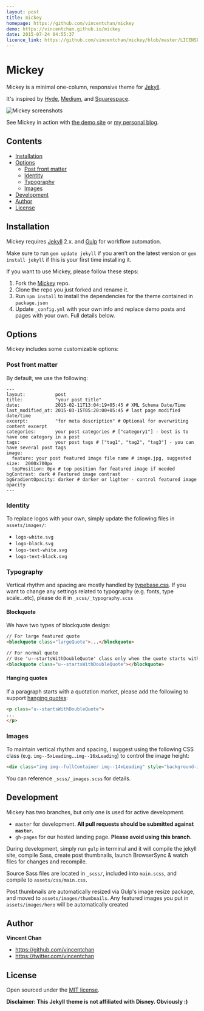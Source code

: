 ```yaml
---
layout: post
title: mickey
homepage: https://github.com/vincentchan/mickey
demo: https://vincentchan.github.io/mickey
date: 2015-07-24 04:55:37
licence_link: https://github.com/vincentchan/mickey/blob/master/LICENSE.md
---
```

# Mickey

Mickey is a minimal one-column, responsive theme for [Jekyll](http://jekyllrb.com).

It's inspired by [Hyde](http://hyde.getpoole.com), [Medium](http://medium.com), and [Squarespace](http://squarespace.com).

![Mickey screenshots](/assets/images/demo.png)

See Mickey in action with [the demo site](http://vincentchan.github.io/mickey) or [my personal blog](http://aneverendingdream.com).

## Contents

- [Installation](#installation)
- [Options](#options)
  - [Post front matter](#post-front-matter)
  - [Identity](#identity)
  - [Typography](#typography)
  - [Images](#images)
- [Development](#development)
- [Author](#author)
- [License](#license)

## Installation

Mickey requires [Jekyll](http://jekyllrb.com/) 2.x. and [Gulp](http://gulpjs.com/) for workflow automation.

Make sure to run `gem update jekyll` if you aren’t on the latest version or `gem install jekyll` if this is your first time installing it.

If you want to use Mickey, please follow these steps:

1. Fork the [Mickey](https://github.com/vincentchan/mickey) repo.
2. Clone the repo you just forked and rename it.
3. Run `npm install` to install the dependencies for the theme contained in `package.json`
4. Update `_config.yml` with your own info and replace demo posts and pages with your own. Full details below.

## Options

Mickey includes some customizable options:

### Post front matter

By default, we use the following:

```
---
layout:           post
title:            "your post title"
date:             2015-02-11T13:04:19+05:45 # XML Schema Date/Time
last_modified_at: 2015-03-15T05:20:00+05:45 # last page modified date/time
excerpt:          "for meta description" # Optional for overwriting content excerpt
categories:       your post categories # ["category1"] - best is to have one category in a post
tags:             your post tags # ["tag1", "tag2", "tag3"] - you can have several post tags
image:
  feature: your post featured image file name # image.jpg, suggested size:  2000x700px
  topPosition: 0px # top position for featured image if needed
bgContrast: dark # Featured image contrast
bgGradientOpacity: darker # darker or lighter - control featured image opacity
---
```

### Identity

To replace logos with your own, simply update the following files in `assets/images/`:

- `logo-white.svg`
- `logo-black.svg`
- `logo-text-white.svg`
- `logo-text-black.svg`

### Typography

Vertical rhythm and spacing are mostly handled by [typebase.css](http://devinhunt.github.io/typebase.css/). If you want to change any settings related to typography (e.g. fonts, type scale...etc), please do it in `_scss/_typography.scss`

#### Blockquote

We have two types of blockquote design:

```html
// For large featured quote
<blockquote class="largeQuote">...</blockquote>

// For normal quote
// Use 'u--startsWithDoubleQuote' class only when the quote starts with a double quote
<blockquote class="u--startsWithDoubleQuote"></blockquote>
```

#### Hanging quotes

If a paragraph starts with a quotation market, please add the following to support [hanging quotes](https://en.wikipedia.org/wiki/Hanging_punctuation):

```html
<p class="u--startsWithDoubleQuote">
...
</p>
```

### Images

To maintain vertical rhythm and spacing, I suggest using the following CSS class (e.g. `img--5xLeading`...`img--16xLeading`) to control the image height:

```html
<div class="img img--fullContainer img--14xLeading" style="background-image: url();"></div>
```

You can reference `_scss/_images.scss` for details.

## Development

Mickey has two branches, but only one is used for active development.

- `master` for development.  **All pull requests should be submitted against `master`.**
- `gh-pages` for our hosted landing page. **Please avoid using this branch.**

During development, simply run `gulp` in terminal and it will compile the jekyll site, compile Sass, create post thumbnails, launch BrowserSync & watch files for changes and recompile.

Source Sass files are located in `_scss/`, included into `main.scss`, and compile to `assets/css/main.css`.

Post thumbnails are automatically resized via Gulp's image resize package, and moved to `assets/images/thumbnails`. Any featured images you put in `assets/images/hero` will be automatically created

## Author

**Vincent Chan**
- <https://github.com/vincentchan>
- <https://twitter.com/vincentchan>


## License

Open sourced under the [MIT license](LICENSE.md).

**Disclaimer: This Jekyll theme is not affiliated with Disney. Obviously :)**


